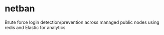 # netban
Brute force login detection/prevention across managed public nodes using redis and Elastic for analytics
